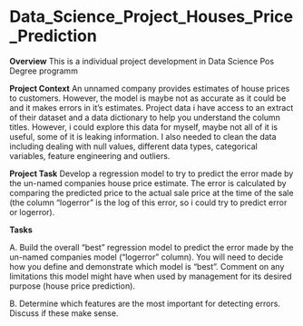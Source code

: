 # Data_Science_Project_Houses_Price_Prediction

**Overview**
This is a individual project development in Data Science Pos Degree programm

**Project Context**
An unnamed company provides estimates of house prices to customers. However, the model is maybe not as accurate as it could be and it makes errors in it’s estimates. Project data i have access to an extract of their dataset and a data dictionary to help you understand the column titles. However, i could explore this data for myself, maybe not all of it is useful, some of it is leaking information.
I also needed to clean the data including dealing with null values, different data types, categorical variables, feature engineering and outliers.

**Project Task**
Develop a regression model to try to predict the error made by the un-named companies house price estimate. The error is calculated by comparing the predicted price to the actual sale price at the time of the sale (the column “logerror” is the log of this error, so i could try to predict error or logerror).

**Tasks**

A. Build the overall “best” regression model to predict the error made by the un-named companies model (“logerror” column). You will need to decide how you define and demonstrate which model is “best”. Comment on any limitations this model might have when used by management for its desired purpose (house price prediction).

B. Determine which features are the most important for detecting errors. Discuss if these make
sense.
